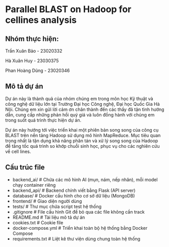 
# Parallel BLAST on Hadoop for cellines analysis

## Nhóm thực hiện: 
Trần Xuân Bảo - 23020332

Hà Xuân Huy - 23030375

Phan Hoàng Dũng - 23020346

## Mô tả dự án 
Dự án này là thành quả của nhóm chúng em trong môn học Kỹ thuật và công nghệ dữ liệu lớn tại Trường Đại học Công nghệ, Đại học Quốc Gia Hà Nội. Chúng em xin gửi lời cảm ơn chân thành đến các thầy đã tận tình hướng dẫn, cung cấp những phản hồi quý giá và luôn đồng hành với chúng em trong suốt quá trình thực hiện dự án.

Dự án này hướng tới việc triển khai một phiên bản song song của công cụ BLAST trên nền tảng Hadoop sử dụng mô hình MapReduce. Mục tiêu quan trọng nhất là tận dụng khả năng phân tán và xử lý song song của Hadoop để tăng tốc quá trình so khớp chuỗi sinh học, phục vụ cho các nghiên cứu về cell lines.

## Cấu trúc file 
- backend_ai/ # Chứa các mô hình AI (mụn, nám, nếp nhăn), mỗi model chạy container riêng
- backend_api/ # Backend chính viết bằng Flask (API server)
- database/ # Docker cấu hình cho cơ sở dữ liệu (MongoDB)
- frontend/ # Giao diện người dùng
- tests/ # Thư mục chứa script test hệ thống
- .gitignore # File cấu hình Git để bỏ qua các file không cần track
- README.md # Tài liệu mô tả dự án
- cookies.txt # Cookie file 
- docker-compose.yml # Triển khai toàn bộ hệ thống bằng Docker Compose
- requirements.txt # Liệt kê thư viện dùng chung toàn hệ thống